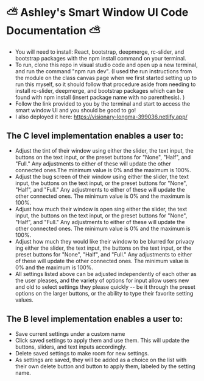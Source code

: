 # :partly_sunny: Ashley's Smart Window UI Code Documentation :partly_sunny:

- You will need to install: React, bootstrap, deepmerge, rc-slider, and bootstrap packages with the npm install command on your terminal.
- To run, clone this repo in visual studio code and open up a new terminal, and run the command "npm run dev". (I used the run instructions from the module on the class canvas page when we first started setting up to run this myself, so it should follow that procedure aside from needing to install rc-slider, deepmerge, and bootstrap packages which can be found with npm install (insert package name with no parenthesis). )
- Follow the link provided to you by the terminal and start to access the smart window UI and you should be good to go!
- I also deployed it here: https://visionary-longma-399036.netlify.app/ 

## The C level implementation enables a user to:
- Adjust the tint of their window using either the slider, the text input, the buttons on the text input, or the preset buttons for "None", "Half", and "Full." Any adjustments to either of these will update the other connected ones.The minimum value is 0% and the maximum is 100%. 
- Adjust the bug screen of their window using either the slider, the text input, the buttons on the text input, or the preset buttons for "None", "Half", and "Full." Any adjustments to either of these will update the other connected ones. The minimum value is 0% and the maximum is 100%. 
- Adjust how much their window is open sing either the slider, the text input, the buttons on the text input, or the preset buttons for "None", "Half", and "Full." Any adjustments to either of these will update the other connected ones. The minimum value is 0% and the maximum is 100%. 
- Adjust how much they would like their window to be blurred for privacy ing either the slider, the text input, the buttons on the text input, or the preset buttons for "None", "Half", and "Full." Any adjustments to either of these will update the other connected ones. The minimum value is 0% and the maximum is 100%. 
- All settings listed above can be adjusted independently of each other as the user pleases, and the variety of options for input allow users new and old to select settings they please quickly -- be it through the preset options on the larger buttons, or the ability to type their favorite setting values.

## The B level implementation enables a user to:
  - Save current settings under a custom name
  - Click saved settings to apply them and use them. This will update the buttons, sliders, and text inputs accordingly.
  - Delete saved settings to make room for new settings.
  - As settings are saved, they will be added as a choice on the list with their own delete button and button to apply them, labeled by the setting name.

